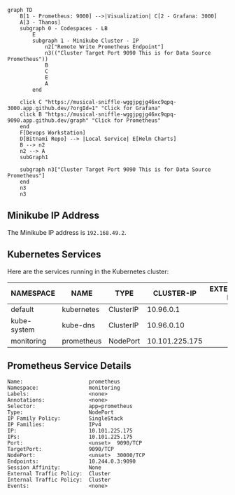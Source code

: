 ```mermaid
graph TD
    B[1 - Prometheus: 9000] -->|Visualization| C[2 - Grafana: 3000]
    A[3 - Thanos]
    subgraph 0 - Codespaces - LB
        E
        subgraph 1 - Minikube Cluster - IP
			n2["Remote Write Prometheus Endpoint"]
			n3(("Cluster Target Port 9090 This is for Data Source Prometheus"))
            B
            C
            E
            A
        end

    click C "https://musical-sniffle-wggjpgjg46xc9qpq-3000.app.github.dev/?orgId=1" "Click for Grafana"
    click B "https://musical-sniffle-wggjpgjg46xc9qpq-9090.app.github.dev/graph" "Click for Prometheus"
    end 
    F[Devops Workstation]
    D[Bitnami Repo] --> |Local Service| E[Helm Charts]
    B --> n2
    n2 --> A
	subGraph1
	
	subgraph n3["Cluster Target Port 9090 This is for Data Source Prometheus"]
	end
	n3
	n3
```
		
## Minikube IP Address
The Minikube IP address is `192.168.49.2`.

## Kubernetes Services
Here are the services running in the Kubernetes cluster:

| NAMESPACE   | NAME         | TYPE        | CLUSTER-IP       | EXTERNAL-IP | PORT(S)                  | AGE  |
|-------------|--------------|-------------|------------------|-------------|--------------------------|------|
| default     | kubernetes   | ClusterIP   | 10.96.0.1        | <none>      | 443/TCP                  | 9m6s |
| kube-system | kube-dns     | ClusterIP   | 10.96.0.10       | <none>      | 53/UDP,53/TCP,9153/TCP   | 9m5s |
| monitoring  | prometheus   | NodePort    | 10.101.225.175   | <none>      | 9090:30000/TCP           | 2m3s |


## Prometheus Service Details

```plaintext
Name:                     prometheus
Namespace:                monitoring
Labels:                   <none>
Annotations:              <none>
Selector:                 app=prometheus
Type:                     NodePort
IP Family Policy:         SingleStack
IP Families:              IPv4
IP:                       10.101.225.175
IPs:                      10.101.225.175
Port:                     <unset>  9090/TCP
TargetPort:               9090/TCP
NodePort:                 <unset>  30000/TCP
Endpoints:                10.244.0.3:9090
Session Affinity:         None
External Traffic Policy:  Cluster
Internal Traffic Policy:  Cluster
Events:                   <none>
```